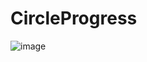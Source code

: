 # CircleProgress

![image](https://github.com/aroundone/GifRepository/blob/master/CircleProgress/CircleProgress.gif)
